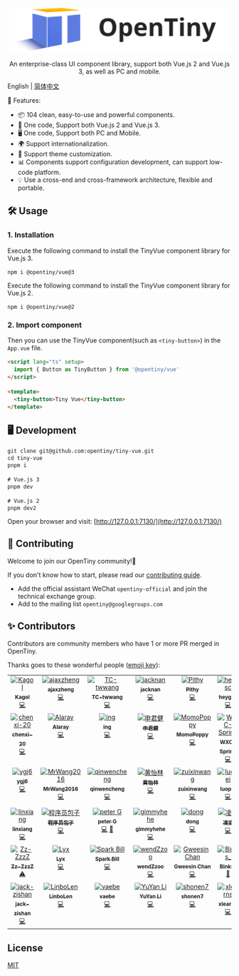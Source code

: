 <p align="center">
  <a href="https://opentiny.design/tiny-vue" target="_blank" rel="noopener noreferrer">
    <img alt="OpenTiny Logo" src="logo.svg" height="100" style="max-width:100%;">
  </a>
</p>

<p align="center">An enterprise-class UI component library, support both Vue.js 2 and Vue.js 3, as well as PC and mobile.</p>

English | [简体中文](README.zh-CN.md)

🌈 Features:

- 📦 104 clean, easy-to-use and powerful components.
- 🖖 One code, Support both Vue.js 2 and Vue.js 3.
- 🖥️ One code, Support both PC and Mobile.
- 🌍 Support internationalization.
- 🎨 Support theme customization.
- 📊 Components support configuration development, can support low-code platform.
- 💡 Use a cross-end and cross-framework architecture, flexible and portable.

## 🛠️ Usage

### 1. Installation

Execute the following command to install the TinyVue component library for Vue.js 3.

```shell
npm i @opentiny/vue@3
```

Execute the following command to install the TinyVue component library for Vue.js 2.

```shell
npm i @opentiny/vue@2
```

### 2. Import component

Then you can use the TinyVue component(such as `<tiny-button>`) in the `App.vue` file.

```html
<script lang="ts" setup>
  import { Button as TinyButton } from '@opentiny/vue'
</script>

<template>
  <tiny-button>Tiny Vue</tiny-button>
</template>
```

## 🖥️ Development

```shell
git clone git@github.com:opentiny/tiny-vue.git
cd tiny-vue
pnpm i

# Vue.js 3
pnpm dev

# Vue.js 2
pnpm dev2
```

Open your browser and visit: [http://127.0.0.1:7130/](http://127.0.0.1:7130/)

## 🤝 Contributing

Welcome to join our OpenTiny community!🎉

If you don't know how to start, please read our [contributing guide](CONTRIBUTING.md).

- Add the official assistant WeChat `opentiny-official` and join the technical exchange group.
- Add to the mailing list `opentiny@googlegroups.com`

## ✨ Contributors

Contributors are community members who have 1 or more PR merged in OpenTiny.

Thanks goes to these wonderful people ([emoji key](https://allcontributors.org/docs/en/emoji-key)):

<!-- ALL-CONTRIBUTORS-LIST:START - Do not remove or modify this section -->
<!-- prettier-ignore-start -->
<!-- markdownlint-disable -->
<table>
  <tbody>
    <tr>
      <td align="center" valign="top" width="12.5%"><a href="https://github.com/kagol"><img src="https://avatars.githubusercontent.com/u/9566362?v=4?s=100" width="100px;" alt="Kagol"/><br /><sub><b>Kagol</b></sub></a><br /><a href="https://github.com/opentiny/tiny-vue/commits?author=kagol" title="Code">💻</a></td>
      <td align="center" valign="top" width="12.5%"><a href="https://github.com/zzcr"><img src="https://avatars.githubusercontent.com/u/18521562?v=4?s=100" width="100px;" alt="ajaxzheng"/><br /><sub><b>ajaxzheng</b></sub></a><br /><a href="https://github.com/opentiny/tiny-vue/commits?author=zzcr" title="Code">💻</a></td>
      <td align="center" valign="top" width="12.5%"><a href="https://github.com/TC-twwang"><img src="https://avatars.githubusercontent.com/u/42400776?v=4?s=100" width="100px;" alt="TC-twwang"/><br /><sub><b>TC-twwang</b></sub></a><br /><a href="https://github.com/opentiny/tiny-vue/commits?author=TC-twwang" title="Code">💻</a></td>
      <td align="center" valign="top" width="12.5%"><a href="https://github.com/MNZhu"><img src="https://avatars.githubusercontent.com/u/17588953?v=4?s=100" width="100px;" alt="jacknan"/><br /><sub><b>jacknan</b></sub></a><br /><a href="https://github.com/opentiny/tiny-vue/commits?author=MNZhu" title="Code">💻</a></td>
      <td align="center" valign="top" width="12.5%"><a href="https://github.com/awspi"><img src="https://avatars.githubusercontent.com/u/66438036?v=4?s=100" width="100px;" alt="Pithy"/><br /><sub><b>Pithy</b></sub></a><br /><a href="https://github.com/opentiny/tiny-vue/commits?author=awspi" title="Code">💻</a></td>
      <td align="center" valign="top" width="12.5%"><a href="https://github.com/heygsc"><img src="https://avatars.githubusercontent.com/u/103993866?v=4?s=100" width="100px;" alt="heygsc"/><br /><sub><b>heygsc</b></sub></a><br /><a href="https://github.com/opentiny/tiny-vue/commits?author=heygsc" title="Code">💻</a></td>
      <td align="center" valign="top" width="12.5%"><a href="https://github.com/wwttff"><img src="https://avatars.githubusercontent.com/u/32888622?v=4?s=100" width="100px;" alt="MangoWu"/><br /><sub><b>MangoWu</b></sub></a><br /><a href="https://github.com/opentiny/tiny-vue/commits?author=wwttff" title="Code">💻</a></td>
      <td align="center" valign="top" width="12.5%"><a href="https://github.com/ErKeLost"><img src="https://avatars.githubusercontent.com/u/66500121?v=4?s=100" width="100px;" alt="ADNY"/><br /><sub><b>ADNY</b></sub></a><br /><a href="https://github.com/opentiny/tiny-vue/commits?author=ErKeLost" title="Code">💻</a></td>
    </tr>
    <tr>
      <td align="center" valign="top" width="12.5%"><a href="https://github.com/chenxi-20"><img src="https://avatars.githubusercontent.com/u/76168465?v=4?s=100" width="100px;" alt="chenxi-20"/><br /><sub><b>chenxi-20</b></sub></a><br /><a href="https://github.com/opentiny/tiny-vue/commits?author=chenxi-20" title="Code">💻</a></td>
      <td align="center" valign="top" width="12.5%"><a href="https://github.com/rayhaoqin"><img src="https://avatars.githubusercontent.com/u/46983981?v=4?s=100" width="100px;" alt="Alaray"/><br /><sub><b>Alaray</b></sub></a><br /><a href="https://github.com/opentiny/tiny-vue/commits?author=rayhaoqin" title="Code">💻</a></td>
      <td align="center" valign="top" width="12.5%"><a href="https://github.com/yuanningning"><img src="https://avatars.githubusercontent.com/u/104059491?v=4?s=100" width="100px;" alt="ing"/><br /><sub><b>ing</b></sub></a><br /><a href="https://github.com/opentiny/tiny-vue/commits?author=yuanningning" title="Code">💻</a></td>
      <td align="center" valign="top" width="12.5%"><a href="https://github.com/shenjunjian"><img src="https://avatars.githubusercontent.com/u/6848520?v=4?s=100" width="100px;" alt="申君健"/><br /><sub><b>申君健</b></sub></a><br /><a href="https://github.com/opentiny/tiny-vue/commits?author=shenjunjian" title="Code">💻</a></td>
      <td align="center" valign="top" width="12.5%"><a href="https://github.com/MomoPoppy"><img src="https://avatars.githubusercontent.com/u/125256456?v=4?s=100" width="100px;" alt="MomoPoppy"/><br /><sub><b>MomoPoppy</b></sub></a><br /><a href="https://github.com/opentiny/tiny-vue/commits?author=MomoPoppy" title="Code">💻</a></td>
      <td align="center" valign="top" width="12.5%"><a href="https://github.com/WXC-Spring"><img src="https://avatars.githubusercontent.com/u/131581326?v=4?s=100" width="100px;" alt="WXC-Spring"/><br /><sub><b>WXC-Spring</b></sub></a><br /><a href="https://github.com/opentiny/tiny-vue/commits?author=WXC-Spring" title="Code">💻</a></td>
      <td align="center" valign="top" width="12.5%"><a href="https://github.com/GaoNeng-wWw"><img src="https://avatars.githubusercontent.com/u/31283122?v=4?s=100" width="100px;" alt="GaoNeng"/><br /><sub><b>GaoNeng</b></sub></a><br /><a href="https://github.com/opentiny/tiny-vue/commits?author=GaoNeng-wWw" title="Code">💻</a></td>
      <td align="center" valign="top" width="12.5%"><a href="https://acyza.github.io"><img src="https://avatars.githubusercontent.com/u/101238421?v=4?s=100" width="100px;" alt="acyza"/><br /><sub><b>acyza</b></sub></a><br /><a href="https://github.com/opentiny/tiny-vue/commits?author=acyza" title="Code">💻</a></td>
    </tr>
    <tr>
      <td align="center" valign="top" width="12.5%"><a href="https://github.com/ygj6"><img src="https://avatars.githubusercontent.com/u/7699524?v=4?s=100" width="100px;" alt="ygj6"/><br /><sub><b>ygj6</b></sub></a><br /><a href="https://github.com/opentiny/tiny-vue/commits?author=ygj6" title="Code">💻</a></td>
      <td align="center" valign="top" width="12.5%"><a href="https://github.com/MrWang2016"><img src="https://avatars.githubusercontent.com/u/24307164?v=4?s=100" width="100px;" alt="MrWang2016"/><br /><sub><b>MrWang2016</b></sub></a><br /><a href="https://github.com/opentiny/tiny-vue/commits?author=MrWang2016" title="Code">💻</a></td>
      <td align="center" valign="top" width="12.5%"><a href="https://github.com/qinwencheng"><img src="https://avatars.githubusercontent.com/u/24841685?v=4?s=100" width="100px;" alt="qinwencheng"/><br /><sub><b>qinwencheng</b></sub></a><br /><a href="https://github.com/opentiny/tiny-vue/commits?author=qinwencheng" title="Code">💻</a></td>
      <td align="center" valign="top" width="12.5%"><a href="https://github.com/Huangyilin19"><img src="https://avatars.githubusercontent.com/u/48042709?v=4?s=100" width="100px;" alt="黄怡林"/><br /><sub><b>黄怡林</b></sub></a><br /><a href="https://github.com/opentiny/tiny-vue/commits?author=Huangyilin19" title="Code">💻</a></td>
      <td align="center" valign="top" width="12.5%"><a href="https://github.com/zuixinwang"><img src="https://avatars.githubusercontent.com/u/59717852?v=4?s=100" width="100px;" alt="zuixinwang"/><br /><sub><b>zuixinwang</b></sub></a><br /><a href="https://github.com/opentiny/tiny-vue/commits?author=zuixinwang" title="Code">💻</a></td>
      <td align="center" valign="top" width="12.5%"><a href="https://github.com/LadyChatterleyLover"><img src="https://avatars.githubusercontent.com/u/35223515?v=4?s=100" width="100px;" alt="luopei"/><br /><sub><b>luopei</b></sub></a><br /><a href="https://github.com/opentiny/tiny-vue/commits?author=LadyChatterleyLover" title="Code">💻</a></td>
      <td align="center" valign="top" width="12.5%"><a href="https://juejin.cn/user/1996368846785128"><img src="https://avatars.githubusercontent.com/u/31237954?v=4?s=100" width="100px;" alt="前端爆冲"/><br /><sub><b>前端爆冲</b></sub></a><br /><a href="#infra-brenner8023" title="Infrastructure (Hosting, Build-Tools, etc)">🚇</a></td>
      <td align="center" valign="top" width="12.5%"><a href="https://github.com/xiejay97"><img src="https://avatars.githubusercontent.com/u/64340763?v=4?s=100" width="100px;" alt="Xie Jay"/><br /><sub><b>Xie Jay</b></sub></a><br /><a href="#infra-xiejay97" title="Infrastructure (Hosting, Build-Tools, etc)">🚇</a></td>
    </tr>
    <tr>
      <td align="center" valign="top" width="12.5%"><a href="https://github.com/linxiang07"><img src="https://avatars.githubusercontent.com/u/40119767?v=4?s=100" width="100px;" alt="linxiang"/><br /><sub><b>linxiang</b></sub></a><br /><a href="https://github.com/opentiny/tiny-vue/commits?author=linxiang07" title="Code">💻</a></td>
      <td align="center" valign="top" width="12.5%"><a href="https://bollome.netlify.app/"><img src="https://avatars.githubusercontent.com/u/103836393?v=4?s=100" width="100px;" alt="程序员包子"/><br /><sub><b>程序员包子</b></sub></a><br /><a href="https://github.com/opentiny/tiny-vue/commits?author=coderbaozi" title="Code">💻</a></td>
      <td align="center" valign="top" width="12.5%"><a href="https://github.com/pe-3"><img src="https://avatars.githubusercontent.com/u/103579791?v=4?s=100" width="100px;" alt="peter G"/><br /><sub><b>peter G</b></sub></a><br /><a href="https://github.com/opentiny/tiny-vue/commits?author=pe-3" title="Code">💻</a> <a href="https://github.com/opentiny/tiny-vue/commits?author=pe-3" title="Documentation">📖</a></td>
      <td align="center" valign="top" width="12.5%"><a href="https://github.com/gimmyhehe"><img src="https://avatars.githubusercontent.com/u/26026184?v=4?s=100" width="100px;" alt="gimmyhehe"/><br /><sub><b>gimmyhehe</b></sub></a><br /><a href="https://github.com/opentiny/tiny-vue/commits?author=gimmyhehe" title="Code">💻</a></td>
      <td align="center" valign="top" width="12.5%"><a href="https://github.com/KevinAndrewDong"><img src="https://avatars.githubusercontent.com/u/20911103?v=4?s=100" width="100px;" alt="dong"/><br /><sub><b>dong</b></sub></a><br /><a href="https://github.com/opentiny/tiny-vue/commits?author=KevinAndrewDong" title="Code">💻</a></td>
      <td align="center" valign="top" width="12.5%"><a href="http://www.linglan01.cn"><img src="https://avatars.githubusercontent.com/u/58327088?v=4?s=100" width="100px;" alt="凌览"/><br /><sub><b>凌览</b></sub></a><br /><a href="https://github.com/opentiny/tiny-vue/commits?author=CatsAndMice" title="Code">💻</a></td>
      <td align="center" valign="top" width="12.5%"><a href="https://github.com/Caesar-ch"><img src="https://avatars.githubusercontent.com/u/74941512?v=4?s=100" width="100px;" alt="Caesar-ch"/><br /><sub><b>Caesar-ch</b></sub></a><br /><a href="https://github.com/opentiny/tiny-vue/commits?author=Caesar-ch" title="Code">💻</a></td>
      <td align="center" valign="top" width="12.5%"><a href="https://github.com/chenqifeng66"><img src="https://avatars.githubusercontent.com/u/97503755?v=4?s=100" width="100px;" alt="chenqifeng66"/><br /><sub><b>chenqifeng66</b></sub></a><br /><a href="https://github.com/opentiny/tiny-vue/commits?author=chenqifeng66" title="Tests">⚠️</a></td>
    </tr>
    <tr>
      <td align="center" valign="top" width="12.5%"><a href="https://zz-zzzz.github.io/"><img src="https://avatars.githubusercontent.com/u/48228016?v=4?s=100" width="100px;" alt="Zz-ZzzZ"/><br /><sub><b>Zz-ZzzZ</b></sub></a><br /><a href="https://github.com/opentiny/tiny-vue/commits?author=Zz-ZzzZ" title="Tests">⚠️</a></td>
      <td align="center" valign="top" width="12.5%"><a href="https://github.com/lyx-jay"><img src="https://avatars.githubusercontent.com/u/39766860?v=4?s=100" width="100px;" alt="Lyx"/><br /><sub><b>Lyx</b></sub></a><br /><a href="https://github.com/opentiny/tiny-vue/commits?author=lyx-jay" title="Code">💻</a></td>
      <td align="center" valign="top" width="12.5%"><a href="https://github.com/chenguang1994"><img src="https://avatars.githubusercontent.com/u/31501915?v=4?s=100" width="100px;" alt="Spark Bill"/><br /><sub><b>Spark Bill</b></sub></a><br /><a href="https://github.com/opentiny/tiny-vue/commits?author=chenguang1994" title="Code">💻</a></td>
      <td align="center" valign="top" width="12.5%"><a href="https://github.com/Zuowendong"><img src="https://avatars.githubusercontent.com/u/45628596?v=4?s=100" width="100px;" alt="wendZzoo"/><br /><sub><b>wendZzoo</b></sub></a><br /><a href="https://github.com/opentiny/tiny-vue/commits?author=Zuowendong" title="Code">💻</a></td>
      <td align="center" valign="top" width="12.5%"><a href="https://github.com/gweesin"><img src="https://avatars.githubusercontent.com/u/42909374?v=4?s=100" width="100px;" alt="Gweesin Chan"/><br /><sub><b>Gweesin Chan</b></sub></a><br /><a href="https://github.com/opentiny/tiny-vue/commits?author=gweesin" title="Code">💻</a></td>
      <td align="center" valign="top" width="12.5%"><a href="https://github.com/Binks123"><img src="https://avatars.githubusercontent.com/u/103343025?v=4?s=100" width="100px;" alt="Binks_"/><br /><sub><b>Binks_</b></sub></a><br /><a href="https://github.com/opentiny/tiny-vue/commits?author=Binks123" title="Documentation">📖</a></td>
      <td align="center" valign="top" width="12.5%"><a href="https://github.com/yoyo201626"><img src="https://avatars.githubusercontent.com/u/104079404?v=4?s=100" width="100px;" alt="yoyo"/><br /><sub><b>yoyo</b></sub></a><br /><a href="https://github.com/opentiny/tiny-vue/commits?author=yoyo201626" title="Code">💻</a></td>
      <td align="center" valign="top" width="12.5%"><a href="https://hexo.kifroom.icu/"><img src="https://avatars.githubusercontent.com/u/62132584?v=4?s=100" width="100px;" alt="Kif"/><br /><sub><b>Kif</b></sub></a><br /><a href="https://github.com/opentiny/tiny-vue/commits?author=wkif" title="Code">💻</a></td>
    </tr>
    <tr>
      <td align="center" valign="top" width="12.5%"><a href="https://github.com/jack-zishan"><img src="https://avatars.githubusercontent.com/u/67041206?v=4?s=100" width="100px;" alt="jack-zishan"/><br /><sub><b>jack-zishan</b></sub></a><br /><a href="https://github.com/opentiny/tiny-vue/commits?author=jack-zishan" title="Code">💻</a></td>
      <td align="center" valign="top" width="12.5%"><a href="http://gradii.com"><img src="https://avatars.githubusercontent.com/u/5467712?v=4?s=100" width="100px;" alt="LinboLen"/><br /><sub><b>LinboLen</b></sub></a><br /><a href="https://github.com/opentiny/tiny-vue/commits?author=LinboLen" title="Code">💻</a></td>
      <td align="center" valign="top" width="12.5%"><a href="https://github.com/vaebe"><img src="https://avatars.githubusercontent.com/u/52314078?v=4?s=100" width="100px;" alt="vaebe"/><br /><sub><b>vaebe</b></sub></a><br /><a href="https://github.com/opentiny/tiny-vue/commits?author=vaebe" title="Code">💻</a></td>
      <td align="center" valign="top" width="12.5%"><a href="https://allenli178.top"><img src="https://avatars.githubusercontent.com/u/53218750?v=4?s=100" width="100px;" alt="YuYan Li"/><br /><sub><b>YuYan Li</b></sub></a><br /><a href="https://github.com/opentiny/tiny-vue/commits?author=allenli178" title="Code">💻</a></td>
      <td align="center" valign="top" width="12.5%"><a href="https://github.com/shonen7"><img src="https://avatars.githubusercontent.com/u/145949377?v=4?s=100" width="100px;" alt="shonen7"/><br /><sub><b>shonen7</b></sub></a><br /><a href="https://github.com/opentiny/tiny-vue/commits?author=shonen7" title="Code">💻</a></td>
      <td align="center" valign="top" width="12.5%"><a href="https://github.com/xlearns"><img src="https://avatars.githubusercontent.com/u/62782792?v=4?s=100" width="100px;" alt="xlearns"/><br /><sub><b>xlearns</b></sub></a><br /><a href="https://github.com/opentiny/tiny-vue/commits?author=xlearns" title="Code">💻</a></td>
      <td align="center" valign="top" width="12.5%"><a href="https://github.com/ianxinnew"><img src="https://avatars.githubusercontent.com/u/146069396?v=4?s=100" width="100px;" alt="tianxin"/><br /><sub><b>tianxin</b></sub></a><br /><a href="https://github.com/opentiny/tiny-vue/commits?author=ianxinnew" title="Code">💻</a></td>
    </tr>
  </tbody>
</table>

<!-- markdownlint-restore -->
<!-- prettier-ignore-end -->

<!-- ALL-CONTRIBUTORS-LIST:END -->

## License

[MIT](LICENSE)
